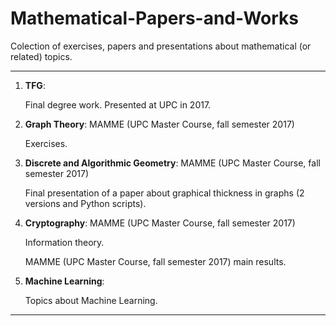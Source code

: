 # Mathematical-Papers-and-Works
Colection of exercises, papers and presentations about mathematical (or related) topics.

***

1. **TFG**:

    Final degree work. Presented at UPC in 2017.

2. **Graph Theory**: MAMME (UPC Master Course, fall semester 2017)

    Exercises.

3. **Discrete and Algorithmic Geometry**: MAMME (UPC Master Course, fall semester 2017)

    Final presentation of a paper about graphical thickness in graphs (2 versions and Python scripts).

4. **Cryptography**: MAMME (UPC Master Course, fall semester 2017)
    
    Information theory. 
    
    MAMME (UPC Master Course, fall semester 2017) main results.

5. **Machine Learning**:

    Topics about Machine Learning.

***